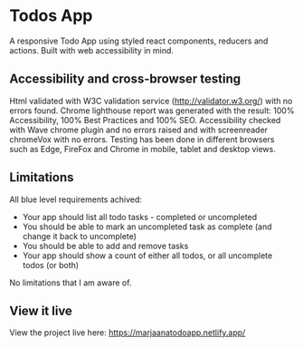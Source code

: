 # Todos App
A responsive Todo App using styled react components, reducers and actions. Built with web accessibility in mind.


## Accessibility and cross-browser testing 

Html validated with W3C validation service (http://validator.w3.org/) with no errors found.
Chrome lighthouse report was generated with the result: 100% Accessibility, 100% Best Practices and 100% SEO. 
Accessibility checked with Wave chrome plugin and no errors raised and with screenreader chromeVox with no errors.
Testing has been done in different browsers such as Edge, FireFox and Chrome in mobile, tablet and desktop views.

## Limitations

All blue level requirements achived: 
- Your app should list all todo tasks - completed or uncompleted
- You should be able to mark an uncompleted task as complete (and change it back to uncomplete)
- You should be able to add and remove tasks
- Your app should show a count of either all todos, or all uncomplete todos (or both)

No limitations that I am aware of. 

## View it live

View the project live here: https://marjaanatodoapp.netlify.app/

